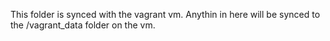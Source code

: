 This folder is synced with the vagrant vm. Anythin in here will be synced to the /vagrant_data folder on the vm. 